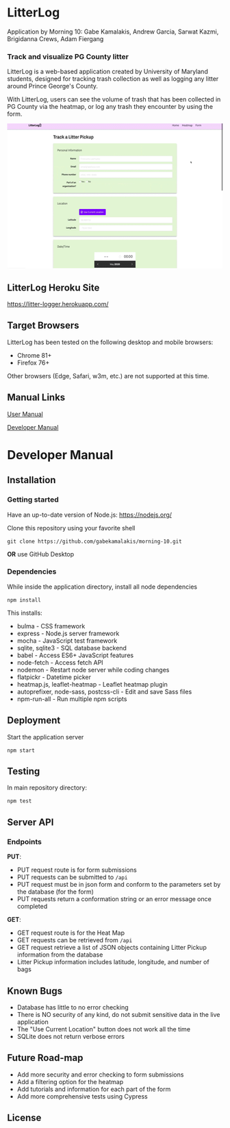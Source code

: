 # LitterLog
Application by Morning 10: Gabe Kamalakis, Andrew Garcia, Sarwat Kazmi, Brigidanna Crews, Adam Fiergang
### Track and visualize PG County litter

LitterLog is a web-based application created by University of Maryland students,
designed for tracking trash collection as well as logging any litter around
Prince George's County.

With LitterLog, users can see the volume of trash that has been collected in PG
County via the heatmap, or log any trash they encounter by using the form.

<p align="center">
  <img width="600" height="338" src="docs/demo.gif">
</p>

## LitterLog Heroku Site

https://litter-logger.herokuapp.com/

## Target Browsers

LitterLog has been tested on the following desktop and mobile browsers:
- Chrome 81+
- Firefox 76+

Other browsers (Edge, Safari, w3m, etc.) are not supported at this time.

## Manual Links
[User Manual](https://github.com/gabekamalakis/morning-10/blob/develop/docs/user.md)

[Developer Manual](https://github.com/gabekamalakis/morning-10/tree/develop#developer-manual)

# Developer Manual

## Installation

### Getting started

Have an up-to-date version of Node.js: https://nodejs.org/

Clone this repository using your favorite shell
```
git clone https://github.com/gabekamalakis/morning-10.git
```

**OR** use GitHub Desktop

### Dependencies

While inside the application directory, install all node dependencies
```
npm install
```
This installs:
- bulma - CSS framework
- express - Node.js server framework
- mocha - JavaScript test framework
- sqlite, sqlite3 - SQL database backend
- babel - Access ES6+ JavaScript features
- node-fetch - Access fetch API
- nodemon - Restart node server while coding changes
- flatpickr - Datetime picker
- heatmap.js, leaflet-heatmap - Leaflet heatmap plugin
- autoprefixer, node-sass, postcss-cli - Edit and save Sass files
- npm-run-all - Run multiple npm scripts

## Deployment

Start the application server
```
npm start
```

## Testing

In main repository directory:

```
npm test
```

## Server API

### Endpoints

**PUT**:
- PUT request route is for form submissions
- PUT requests can be submitted to `/api`
- PUT request must be in json form and conform to the parameters set by the database (for the form)
- PUT requests return a conformation string or an error message once completed

**GET**:
- GET request route is for the Heat Map
- GET requests can be retrieved from `/api`
- GET request retrieve a list of JSON objects containing Litter Pickup information from the database
- Litter Pickup information includes latitude, longitude, and number of bags


## Known Bugs

- Database has little to no error checking
- There is NO security of any kind, do not submit sensitive data in the live application
- The "Use Current Location" button does not work all the time
- SQLite does not return verbose errors

## Future Road-map

- Add more security and error checking to form submissions
- Add a filtering option for the heatmap
- Add tutorials and information for each part of the form
- Add more comprehensive tests using Cypress

## License
